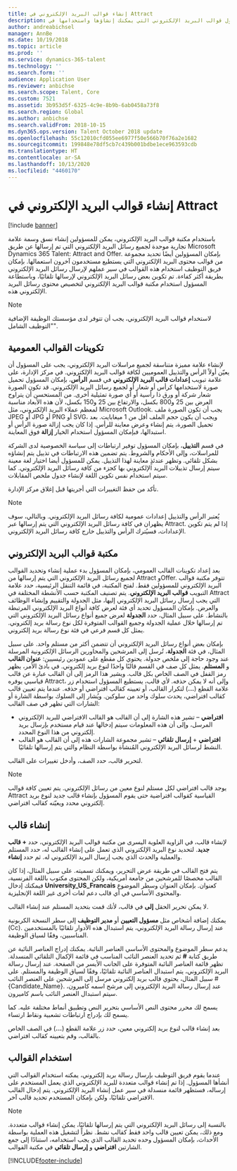 ```yaml
---
title: إنشاء قوالب البريد الإلكتروني في Attract
description: يوفر هذا الموضوع معلومات حول قوالب البريد الإلكتروني التي يمكنك إنشاؤها واستخدامها في Microsoft Dynamics 365 Talent - Attract.
author: andreabichsel
manager: AnnBe
ms.date: 10/19/2018
ms.topic: article
ms.prod: ''
ms.service: dynamics-365-talent
ms.technology: ''
ms.search.form: ''
audience: Application User
ms.reviewer: anbichse
ms.search.scope: Talent, Core
ms.custom: 7521
ms.assetid: 3b953d5f-6325-4c9e-8b9b-6ab0458a73f8
ms.search.region: Global
ms.author: anbichse
ms.search.validFrom: 2018-10-15
ms.dyn365.ops.version: Talent October 2018 update
ms.openlocfilehash: 55c12010cfd055ee6977f50e566b70f76a2e1682
ms.sourcegitcommit: 199848e78df5cb7c439b001bdbe1ece963593cdb
ms.translationtype: HT
ms.contentlocale: ar-SA
ms.lasthandoff: 10/13/2020
ms.locfileid: "4460170"
---
```

# <a name="create-email-templates-in-attract"></a>إنشاء قوالب البريد الإلكتروني في Attract

[!include [banner](includes/banner.md)]

باستخدام مكتبة قوالب البريد الإلكتروني، يمكن للمسؤولين إنشاء نسق وسمة علامة تجارية موحدة لجميع رسائل البريد الإلكتروني التي تم إرسالها عن طريق Microsoft Dynamics 365 Talent: Attract and Offer. بإمكان المسؤولين أيضًا تحديد مجموعة من قوالب محتوى البريد الإلكتروني التي يستطيع مستخدمون آخرون استعمالها. بإمكان فريق التوظيف استخدام هذه القوالب في سير عملهم لإرسال رسائل البريد الإلكتروني بطريقة أكثر كفاءة. تم تكوين بعض رسائل البريد الإلكتروني لإرسالها تلقائيًا، وباستطاعة المسؤول استخدام مكتبة قوالب البريد الإلكتروني لتخصيص محتوى رسائل البريد الإلكتروني هذه.

> [!NOTE]
> لاستخدام قوالب البريد الإلكتروني، يجب أن تتوفر لدى مؤسستك الوظيفة الإضافية "التوظيف الشامل".

## <a name="global-template-configurations"></a>تكوينات القوالب العمومية

لإنشاء علامة مميزة متناسقة لجميع مراسلات البريد الإلكتروني، يجب على المسؤول أن يعيّن أولاً الرأس والتذييل العموميين لكافة قوالب البريد الإلكتروني. في مركز الإدارة، على علامة تبويب **إعدادات قالب البريد الإلكتروني** في قسم **الرأس**، بإمكان المسؤول تحميل صورة لاستخدامها كرأس أو شعار أو لجميع رسائل البريد الإلكتروني. قد تكون الصورة شعار شركة أو ورق ذا رأسية أو أي صورة تمثيلية أخرى. من المستحسن أن يتراوح العرض بين 25 و800 بكسل، والارتفاع بين 25 و150 بكسل، لأن هذه الأبعاد مناسبة لمعظم عملاء البريد الإلكتروني، مثل Microsoft Outlook. يجب أن تكون الصورة ملف JPEG أو JPG أو PNG أو SVG، ويجب أن يكون حجم الملف أفل من 1 ميغابايت. بعد تحميل الصورة، يتم إنشاء وعرض معاينة للرأس. إذا كان يجب إزالة صورة الرأس أو استبدالها، فبإمكان المسؤول استخدام الخيار **إزالة** فوق المعاينة.

في قسم **التذييل**، بإمكان المسؤول توفير ارتباطات إلى سياسة الخصوصية لدى الشركة للمراسلات، وإلى الأحكام والشروط. يتم تضمين هذه الارتباطات في تذييل يتم إنشاؤه بشكل تلقائي. وتظهر عندئذٍ معاينة لهذا التذييل. يمكن للمسؤول أيضا اختيار لغة معينة سيتم إرسال تذييلات البريد الإلكتروني بها كجزء من كافة رسائل البريد الإلكتروني. كما سيتم استخدام نفس تكوين اللغة لإنشاء جدول ملخص المقابلات. 

تأكد من حفظ التغييرات التي أجريتها قبل إغلاق مركز الإدارة.

> [!NOTE] 
> يُعتبر الرأس والتذييل إعدادات عمومية لكافة رسائل البريد الإلكتروني. وبالتالي، سوف يظهران في كافة رسائل البريد الإلكتروني التي يتم إرسالها عبر Attract. إذا لم يتم تكوين الإعدادات، فسيُترك الرأس والتذييل خارج كافة رسائل البريد الإلكتروني.

## <a name="email-template-library"></a>مكتبة قوالب البريد الإلكتروني 

بعد إعداد تكوينات القالب العمومي، بإمكان المسؤول بدء عملية إنشاء وتحديد القوالب لجميع رسائل البريد الإلكتروني التي يتم إرسالها من Attract وOffer. تتوفر مكتبة قوالب البريد الإلكتروني للمسؤولين فقط. لفتح المكتبة، في قائمة التنقل الرئيسية، حدد علامة التبويب **قوالب البريد الإلكتروني**. يتم تصنيف المكتبة حسب الأنشطة المختلفة في Attract التي يجب إرسال رسائل البريد الإلكتروني إليها، مثل الجدولة والتقييم وإنشاء الوظائف والعرض. بإمكان المسؤول تحديد أي فئة لعرض كافة أنواع البريد الإلكتروني المرتبطة بالنشاط. على سبيل المثال، حدد **الجدولة** لعرض جميع أنواع رسائل البريد الإلكتروني التي تم إرسالها خلال عملية الجدولة وجميع القوالب المتوفرة لكل نوع رسالة بريد إلكتروني. يمثل كل قسم فرعي في فئة نوع رسالة بريد إلكتروني.

بإمكان بعض أنواع رسائل البريد الإلكتروني أن تتضمن أكثر من مستلم واحد. على سبيل المثال، في فئة **الجدولة**، تُرسل إلى المرشحين والمحاورين الرسائل الإلكترونية المرسلة عند وجود حاجة إلى ملخص جدولة. يحتوي كل مقطع على عمودين رئيسيين: **عنوان القالب** و **المستلم**. يمثل كل صف في القسم قالبًا واحدًا لنوع بريد إلكتروني. في بادئ الأمر، يظهر رمز القفل في الصف الخاص بكل قالب. ويشير هذا الرمز إلى أن القالب عبارة عن قالب قياسيي يوفره Attract، وإلى أنه لا يمكن حذفه. لأي قالب، يستطيع المسؤول استخدام زر علامة القطع (**...**) لتكرار القالب، أو تعيينه كقالب افتراضي أو حذفه. عندما يتم تعيين قالب كقالب افتراضي، يحدث سلوك واحد من سلوكين. ويُشار إلى السلوك بواسطة الشارة أو الشارات التي تظهر في صف القالب:

- **افتراضي** – تشير هذه الشارة إلى أن القالب هو القالب الافتراضي للبريد الإلكتروني المرسل، وإلى أن هذه المعلومات سيتم إدخالها عند قيام مستخدم بإرسال بريد إلكتروني من هذا النوع المحدد.
- **افتراضي** + **إرسال تلقائي** – تشير مجموعة الشارات هذه إلى أن القالب هو القالب النشط لرسائل البريد الإلكتروني المُنشأة بواسطة النظام والتي يتم إرسالها تلقائيًا.

لتحرير قالب، حدد الصف، وأدخل تغييرات على القالب.

> [!NOTE]
> يوجد قالب افتراضي لكل مستلم لنوع معين من رسائل الإلكتروني. يتم تعيين كافة قوالب Attract القياسية كقوالب افتراضية حتى يقوم المسؤول بإنشاء قالب جديد لنوع بريد إلكتروني محدد ويعيّنه كقالب افتراضي.

## <a name="create-a-template"></a>إنشاء قالب

لإنشاء قالب، في الزاوية العلوية اليسرى من مكتبة قوالب البريد الإلكتروني، حدد **+ قالب جديد**. لتحديد نوع البريد الإلكتروني الذي تعمل على إنشاء القالب له، حدد المستلم والعملية والحدث الذي يجب إرسال البريد الإلكتروني له. ثم حدد **إنشاء**.

يتم فتح القالب في طريقة عرض التحرير، ويمكنك تسميته. على سبيل المثال، إذا كان القالب مخصصًا للمرشحين من جامعة أمريكية، ولكن المحتوى مكتوب باللغة الفرنسية، فيمكنك إدخال **University\_US\_Francais** كعنوان. بإمكان العنوان وسطر الموضوع والمحتوى الأساسي في أي قالب دعم لغات أخرى غير اللغة الإنجليزية.

لا يمكن تحرير الحقل **إلى** في قالب، لأنك قمت بتحديد المستلم عند إنشاء القالب.

يمكنك إضافة أشخاص مثل **مسؤول التعيين** أو **مدير التوظيف** إلى سطر النسخة الكربونية (Cc). عند إرسال رسالة البريد الإلكتروني، يتم استبدال هذه الأدوار تلقائيًا بالمستخدمين المناسبين، وفقًا لسياق الوظيفة.

يدعم سطر الموضوع والمحتوى الأساسي العناصر النائبة. يمكنك إدراج العناصر النائبة عن طريق كتابة **\#** ثم تحديد العنصر النائب المناسب في قائمة الإكمال التلقائي المنسدلة. تظهر قائمة العناصر النائبة المتوفرة على الجانب الأيسر من الصفحة. عند إرسال رسالة البريد الإلكتروني، يتم استبدال العناصر النائبة تلقائيًا، وفقًا لسياق الوظيفة والمستلم. على سبيل المثال، يحتوي قالب بريد إلكتروني مرسل إلى المرشحين على العنصر النائب \#{Candidate\_Name}. عند إرسال رسالة البريد الإلكتروني إلى مرشح اسمه كاميرون، سيتم استبدال العنصر النائب باسم كاميرون.

يسمح لك محرر محتوى النص الأساسي بتحرير النص وتطبيق أنماط مختلفة عليه. كما يسمح لك بإدراج ارتباطات تشعبية ونقاط ارتساء.

بعد إنشاء قالب لنوع بريد إلكتروني معين، حدد زر علامة القطع (**...**) في الصف الخاص بالقالب، وقم بتعيينه كقالب افتراضي.

## <a name="consume-templates"></a>استخدام القوالب

عندما يقوم فريق التوظيف بإرسال رسالة بريد إلكتروني، يمكنه استخدام القوالب التي أنشأها المسؤول. إذا تم إنشاء قوالب متعددة للبريد الإلكتروني الذي يعمل المستخدم على إرساله، فستظهر قائمة منسدلة في سير عمل إنشاء البريد الإلكتروني. يتم إدخال القالب الافتراضي تلقائيًا، ولكن بإمكان المستخدم تحديد قالب آخر.

> [!NOTE] 
> بالنسبة إلى رسائل البريد الإلكتروني التي يتم إرسالها تلقائيًا، يمكن إنشاء قوالب متعددة. ومع ذلك، يمكن تعيين قالب واحد فقط كقالب نشط. نظراً لتشغيل هذه العملية بواسطة الأحداث، بإمكان المسؤول وحده تحديد القالب الذي يجب استخدامه، استنادًا إلى جمع الشارتين **افتراضي** و **إرسال تلقائي** في مكتبة القوالب.


[!INCLUDE[footer-include](../includes/footer-banner.md)]